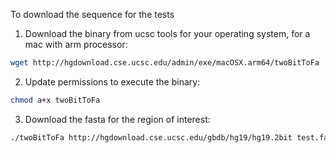 To download the sequence for the tests

1. Download the binary from ucsc tools for your operating system, for a mac with arm processor:

```sh
wget http://hgdownload.cse.ucsc.edu/admin/exe/macOSX.arm64/twoBitToFa
```

2. Update permissions to execute the binary:

```sh
chmod a+x twoBitToFa
```

3. Download the fasta for the region of interest:

```sh
./twoBitToFa http://hgdownload.cse.ucsc.edu/gbdb/hg19/hg19.2bit test.fa -seq=chr1 -start=250 -end=650
```
